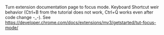 Turn extension documentation page to focus mode.
Keyboard Shortcut weir behavior (Ctrl+B from the tutorial does not work, Ctrl+Q works even after code change -_-).
See https://developer.chrome.com/docs/extensions/mv3/getstarted/tut-focus-mode/